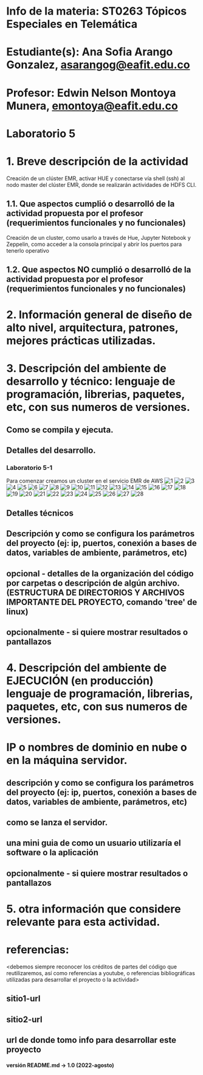 # Info de la materia: ST0263 Tópicos Especiales en Telemática
#
# Estudiante(s): Ana Sofia Arango Gonzalez, asarangog@eafit.edu.co
#
# Profesor: Edwin Nelson Montoya Munera, emontoya@eafit.edu.co
#
# Laboratorio 5
#
# 1. Breve descripción de la actividad
Creación de un clúster EMR, activar HUE y conectarse vía shell (ssh) al nodo master del clúster EMR, donde se realizarán actividades de HDFS CLI.

## 1.1. Que aspectos cumplió o desarrolló de la actividad propuesta por el profesor (requerimientos funcionales y no funcionales)
Creación de un cluster, como usarlo a través de Hue, Jupyter Notebook y Zeppelin, como acceder a la consola principal y abrir los puertos para tenerlo operativo

## 1.2. Que aspectos NO cumplió o desarrolló de la actividad propuesta por el profesor (requerimientos funcionales y no funcionales)

# 2. Información general de diseño de alto nivel, arquitectura, patrones, mejores prácticas utilizadas.

# 3. Descripción del ambiente de desarrollo y técnico: lenguaje de programación, librerias, paquetes, etc, con sus numeros de versiones.

## Como se compila y ejecuta.
## Detalles del desarrollo.
### Laboratorio 5-1
Para comenzar creamos un cluster en el servicio EMR de AWS
![1](https://user-images.githubusercontent.com/37346028/200106035-66b31c5e-954b-4e32-bbc2-027304598849.PNG)
![2](https://user-images.githubusercontent.com/37346028/200106036-f6d92ce8-4354-4c5c-b7c9-5d6b103efbac.PNG)
![3](https://user-images.githubusercontent.com/37346028/200106037-62e1f1e3-c3a7-4687-ba0e-8abd0565973f.PNG)
![4](https://user-images.githubusercontent.com/37346028/200106039-1fb23556-97c6-4916-a4e4-225a25e32fb0.PNG)
![5](https://user-images.githubusercontent.com/37346028/200106040-e6292445-a895-4a88-b958-198c982f2307.PNG)
![6](https://user-images.githubusercontent.com/37346028/200106041-b52ff6ed-1fef-4cd9-9915-48262e622f36.PNG)
![7](https://user-images.githubusercontent.com/37346028/200106042-08b054fb-991f-4f7a-8ec9-1b0e5795703a.PNG)
![8](https://user-images.githubusercontent.com/37346028/200106043-27f6d32e-412d-4353-8a22-3afdb677beb3.PNG)
![9](https://user-images.githubusercontent.com/37346028/200106044-c7efadbd-a361-4f5a-aff0-6aef4865873f.PNG)
![10](https://user-images.githubusercontent.com/37346028/200106045-66d7a54c-5810-480b-9f3a-99d16e9aeee8.PNG)
![11](https://user-images.githubusercontent.com/37346028/200106046-2c791c73-a10c-4c06-b59c-cc391a6ec3ec.PNG)
![12](https://user-images.githubusercontent.com/37346028/200106048-3eb103b0-0b0d-414b-b54d-508a001ede78.PNG)
![13](https://user-images.githubusercontent.com/37346028/200106050-b2b17f8c-5edb-43bd-97a2-de9e6b313d89.PNG)
![14](https://user-images.githubusercontent.com/37346028/200106051-7cba0bc0-298b-44ee-9eef-938efaa46ee2.PNG)
![15](https://user-images.githubusercontent.com/37346028/200106052-006d8c84-cd2f-439f-80c7-e1e4daaa3bb8.PNG)
![16](https://user-images.githubusercontent.com/37346028/200106053-bb62c967-bd1f-4a43-ac75-570665ba6537.PNG)
![17](https://user-images.githubusercontent.com/37346028/200106055-7323e167-9472-4f29-ba91-c3dd96f73145.PNG)
![18](https://user-images.githubusercontent.com/37346028/200106057-2db44053-63d8-460c-bdf7-b8a576afb88a.PNG)
![19](https://user-images.githubusercontent.com/37346028/200106058-7307852f-1c6e-4454-9c3e-b0de1936a449.PNG)
![20](https://user-images.githubusercontent.com/37346028/200106059-1b10fe60-a67b-4d8d-8ed2-4f6e35a9075e.PNG)
![21](https://user-images.githubusercontent.com/37346028/200106060-506111c1-2e21-44ee-bb6e-ddb723a58b6d.PNG)
![22](https://user-images.githubusercontent.com/37346028/200106061-f83948cd-9b78-4c80-ba28-d219147f0b64.PNG)
![23](https://user-images.githubusercontent.com/37346028/200106062-f7d41ad4-4591-40b0-a1f6-3ee97c42740a.PNG)
![24](https://user-images.githubusercontent.com/37346028/200106064-a09c6b35-026c-454b-9bdf-ec93cf3d2e49.PNG)
![25](https://user-images.githubusercontent.com/37346028/200106065-ce03539b-17b0-4e70-b8a3-540201c825bd.PNG)
![26](https://user-images.githubusercontent.com/37346028/200106066-7a435c6a-47bb-4bf2-b623-ece4383a8917.PNG)
![27](https://user-images.githubusercontent.com/37346028/200106032-b4b21cc3-7e07-4db0-bb77-c7ff63b03a8c.PNG)
![28](https://user-images.githubusercontent.com/37346028/200106034-a4598f85-f27d-4d4e-bafe-4b4359bb375b.PNG)

## Detalles técnicos
## Descripción y como se configura los parámetros del proyecto (ej: ip, puertos, conexión a bases de datos, variables de ambiente, parámetros, etc)
## opcional - detalles de la organización del código por carpetas o descripción de algún archivo. (ESTRUCTURA DE DIRECTORIOS Y ARCHIVOS IMPORTANTE DEL PROYECTO, comando 'tree' de linux)
## 
## opcionalmente - si quiere mostrar resultados o pantallazos 

# 4. Descripción del ambiente de EJECUCIÓN (en producción) lenguaje de programación, librerias, paquetes, etc, con sus numeros de versiones.

# IP o nombres de dominio en nube o en la máquina servidor.

## descripción y como se configura los parámetros del proyecto (ej: ip, puertos, conexión a bases de datos, variables de ambiente, parámetros, etc)

## como se lanza el servidor.

## una mini guia de como un usuario utilizaría el software o la aplicación

## opcionalmente - si quiere mostrar resultados o pantallazos 

# 5. otra información que considere relevante para esta actividad.

# referencias:
<debemos siempre reconocer los créditos de partes del código que reutilizaremos, así como referencias a youtube, o referencias bibliográficas utilizadas para desarrollar el proyecto o la actividad>
## sitio1-url 
## sitio2-url
## url de donde tomo info para desarrollar este proyecto

#### versión README.md -> 1.0 (2022-agosto)